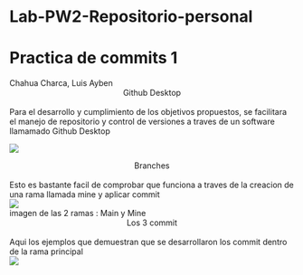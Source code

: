 # Lab-PW2-Repositorio-personal
 
# Practica de commits 1 

<div> 
Chahua Charca, Luis Ayben <br>
<center> Github Desktop</center><br>
Para el desarrollo y cumplimiento de los objetivos propuestos, se facilitara el manejo de repositorio y control de versiones a traves de un software llamamado Github Desktop <br>

<image src="../img/GitHubDEsktop.JPG"> <br>
<center>Branches</center> <br>
Esto es bastante facil de comprobar que funciona a traves de la creacion de una rama llamada mine y aplicar commit <br>
<image src="../img/Branches.JPG"> <br>
imagen de las 2 ramas : Main y Mine<br>

<center>Los 3 commit</center> <br>
Aqui los ejemplos que demuestran que se desarrollaron los commit dentro de la rama principal<br>
<image src="../img/Commits.JPG"> <br>
</div>